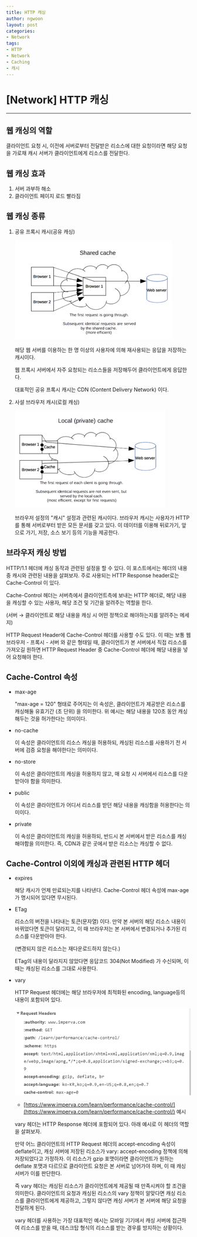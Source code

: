 ```yaml
---
title: HTTP 캐싱
author: ngwoon
layout: post
categories:
- Network
tags:
- HTTP
- Network
- Caching
- 캐시
---
```


# [Network] HTTP 캐싱
- - -

## 웹 캐싱의 역할

클라이언트 요청 시, 이전에 서버로부터 전달받은 리소스에 대한 요청이라면 해당 요청을 가로채 캐시 서버가 클라이언트에게 리소스를 전달한다.

## 웹 캐싱 효과

1. 서버 과부하 해소
2. 클라이언트 페이지 로드 빨라짐

## 웹 캐싱 종류

1. 공유 프록시 캐시(공유 캐싱)

    ![공유 프록시 캐시](/assets/images/post/network/HTTP%20캐싱/sharing-proxy-caching.png)

    해당 웹 서버를 이용하는 한 명 이상의 사용자에 의해 재사용되는 응답을 저장하는 캐시이다.

    웹 프록시 서버에서 자주 요청되는 리소스들을 저장해두어 클라이언트에게 응답한다.

    대표적인 공유 프록시 캐시는 CDN (Content Delivery Network) 이다.

2. 사설 브라우저 캐시(로컬 캐싱)

    ![사설 브라우저 캐시](/assets/images/post/network/HTTP%20캐싱/browser-caching.png)

    브라우저 설정의 "캐시" 설정과 관련된 캐시이다. 브라우저 캐시는 사용자가 HTTP를 통해 서버로부터 받은 모든 문서를 갖고 있다. 이 데이터를 이용해 뒤로가기, 앞으로 가기, 저장, 소스 보기 등의 기능을 제공한다.

## 브라우저 캐싱 방법

HTTP/1.1 헤더에 캐싱 동작과 관련된 설정을 할 수 있다. 이 포스트에서는 헤더의 내용 중 캐시와 관련된 내용을 살펴보자. 주로 사용되는 HTTP Response header로는 Cache-Control 이 있다.

Cache-Control 헤더는 서버측에서 클라이언트측에 보내는 HTTP 헤더로, 해당 내용을 캐싱할 수 있는 사용자, 해당 조건 및 기간을 알려주는 역할을 한다.

(서버 → 클라이언트로 해당 내용을 캐싱 시 어떤 정책으로 해야하는지를 알려주는 메세지)

HTTP Request Header에 Cache-Control 헤더를 사용할 수도 있다. 이 때는 보통 웹 브라우저 - 프록시  - 서버 와 같은 형태일 때, 클라이언트가 본 서버에서 직접 리소스를 가져오길 원하면 HTTP Request Header 중 Cache-Control 헤더에 해당 내용을 넣어 요청해야 한다.

## Cache-Control 속성

- max-age

    "max-age = 120" 형태로 주어지는 이 속성은, 클라이언트가 제공받은 리소스를 캐싱해둘 유효기간 (초 단위) 을 의미한다. 위 예시는 해당 내용을 120초 동안 캐싱해두는 것을 허가한다는 의미이다.

- no-cache

    이 속성은 클라이언트의 리소스 캐싱을 허용하되, 캐싱된 리소스를 사용하기 전 서버에 검증 요청을 해야한다는 의미이다.

- no-store

    이 속성은 클라이언트의 캐싱을 허용하지 않고, 매 요청 시 서버에서 리소스를 다운받아야 함을 의미한다.

- public

    이 속성은 클라이언트가 어디서 리소스를 받던 해당 내용을 캐싱함을 허용한다는 의미이다.

- private

    이 속성은 클라이언트의 캐싱을 허용하되, 반드시 본 서버에서 받은 리소스를 캐싱해야함을 의미한다. 즉, CDN과 같은 곳에서 받은 리소스는 캐싱할 수 없다.

## Cache-Control 이외에 캐싱과 관련된 HTTP 헤더

- expires

    해당 캐시가 언제 만료되는지를 나타낸다. Cache-Control 헤더 속성에 max-age가 명시되어 있다면 무시된다. 

- ETag

    리소스의 버전을 나타내는 토큰(문자열) 이다. 만약 본 서버의 해당 리소스 내용이 바뀌었다면 토큰이 달라지고, 이 때 브라우저는 본 서버에서 변경되거나 추가된 리소스를 다운받아야 한다.

    (변경되지 않은 리소스는 재다운로드하지 않는다.)

    ETag의 내용이 달라지지 않았다면 응답코드 304(Not Modified) 가 수신되며, 이 때는 캐싱된 리소스를 그대로 사용한다.

- vary

    HTTP Request 헤더에는 해당 브라우저에 최적화된 encoding, language등의 내용이 포함되어 있다.

    ![HTTP_Request_header](/assets/images/post/network/HTTP%20캐싱/http-request-header.png)
     - [https://www.imperva.com/learn/performance/cache-control/](https://www.imperva.com/learn/performance/cache-control/) 예시 

    vary 헤더는 HTTP Response 헤더에 포함되어 있다. 아래 예시로 이 헤더의 역할을 살펴보자.

    만약 어느 클라이언트의 HTTP Request 헤더의 accept-encoding 속성이 deflate이고, 캐싱 서버에 저장된 리소스가 vary: accept-encoding 정책에 의해 저장되었다고 가정하자. 이 리소스가 gzip 포맷이라면 클라이언트가 원하는 deflate 포맷과 다르므로 클라이언트 요청은 본 서버로 넘어가야 하며, 이 때 캐싱 서버가 이를 판단한다.

    즉 vary 헤더는 캐싱된 리소스가 클라이언트에게 제공될 때 만족시켜야 할 조건을 의미한다. 클라이언트의 요청과 캐싱된 리소스의 vary 정책이 알맞다면 캐싱 리소스를 클라이언트에게 제공하고, 그렇지 않다면 캐싱 서버가 본 서버에 해당 요청을 전달하게 된다.

    vary 헤더를 사용하는 가장 대표적인 예시는 모바일 기기에서 캐싱 서버에 접근하여 리소스를 받을 때, 데스크탑 형식의 리소스를 받는 경우를 방지하는 상황이다. 